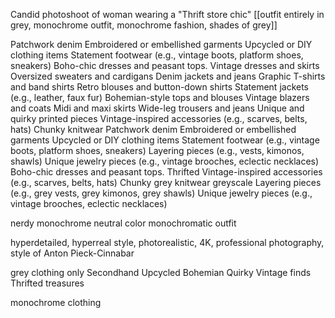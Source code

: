Candid photoshoot of woman wearing a "Thrift store chic" [[outfit entirely in grey, monochrome outfit, monochrome fashion, shades of grey]]

Patchwork denim
Embroidered or embellished garments
Upcycled or DIY clothing items
Statement footwear (e.g., vintage boots, platform shoes, sneakers)
Boho-chic dresses and peasant tops.
Vintage dresses and skirts
Oversized sweaters and cardigans
Denim jackets and jeans
Graphic T-shirts and band shirts
Retro blouses and button-down shirts
Statement jackets (e.g., leather, faux fur)
Bohemian-style tops and blouses
Vintage blazers and coats
Midi and maxi skirts
Wide-leg trousers and jeans
Unique and quirky printed pieces
Vintage-inspired accessories (e.g., scarves, belts, hats)
Chunky knitwear
Patchwork denim
Embroidered or embellished garments
Upcycled or DIY clothing items
Statement footwear (e.g., vintage boots, platform shoes, sneakers)
Layering pieces (e.g., vests, kimonos, shawls)
Unique jewelry pieces (e.g., vintage brooches, eclectic necklaces)
Boho-chic dresses and peasant tops.
Thrifted Vintage-inspired accessories (e.g., scarves, belts, hats)
Chunky grey knitwear
greyscale 
Layering pieces (e.g., grey vests, grey kimonos, grey shawls)
Unique jewelry pieces (e.g., vintage brooches, eclectic necklaces)

nerdy
monochrome
neutral color
monochromatic outfit

hyperdetailed, hyperreal style, photorealistic, 4K, professional photography, style of Anton Pieck-Cinnabar

grey clothing only
Secondhand
Upcycled
Bohemian
Quirky
Vintage finds
Thrifted treasures

monochrome clothing